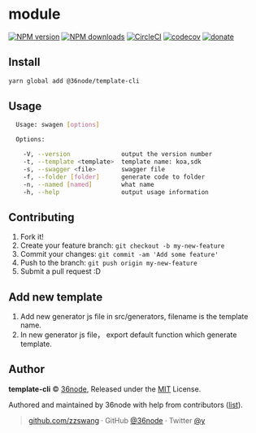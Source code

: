 # module

[![NPM version](https://img.shields.io/npm/v/@36node/template-cli.svg?style=flat)](https://npmjs.com/package/@36node/template-cli)
[![NPM downloads](https://img.shields.io/npm/dm/@36node/template-cli.svg?style=flat)](https://npmjs.com/package/@36node/template-cli)
[![CircleCI](https://circleci.com/gh/36node/template-cli/tree/master.svg?style=shield)](https://circleci.com/gh/36node/template-cli/tree/master)
[![codecov](https://codecov.io/gh/36node/template-cli/branch/master/graph/badge.svg)](https://codecov.io/gh/36node/template-cli)
[![donate](https://img.shields.io/badge/$-donate-ff69b4.svg?maxAge=2592000&style=flat)](https://github.com/36node/donate)

## Install

```bash
yarn global add @36node/template-cli
```

## Usage

```sh
  Usage: swagen [options]

  Options:

    -V, --version              output the version number
    -t, --template <template>  template name: koa,sdk
    -s, --swagger <file>       swagger file
    -f, --folder [folder]      generate code to folder
    -n, --named [named]        what name
    -h, --help                 output usage information
```

## Contributing

1.  Fork it!
2.  Create your feature branch: `git checkout -b my-new-feature`
3.  Commit your changes: `git commit -am 'Add some feature'`
4.  Push to the branch: `git push origin my-new-feature`
5.  Submit a pull request :D

## Add new template

1. Add new generator js file in src/generators, filename is the template name.
2. In new generator js file， export default function which generate template.


## Author

**template-cli** © [36node](https://github.com/36node), Released under the [MIT](./LICENSE) License.

Authored and maintained by 36node with help from contributors ([list](https://github.com/36node/template-cli/contributors)).

> [github.com/zzswang](https://github.com/zzswang) · GitHub [@36node](https://github.com/36node) · Twitter [@y](https://twitter.com/y)
